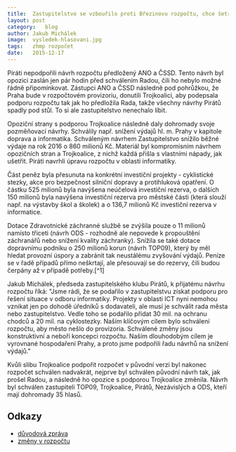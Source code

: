 ```yaml
---
title:	Zastupitelstvo se vzbouřilo proti Březinovu rozpočtu, chce šetřit
layout:	post
category:	blog
author:	Jakub Michálek
image:	vysledek-hlasovani.jpg
tags:	zhmp rozpočet
date:	2015-12-17
---
```


Piráti nepodpořili návrh rozpočtu předložený ANO a ČSSD. Tento návrh byl opozici zaslán jen pár hodin před schválením Radou, čili ho nebylo možné řádně připomínkovat. Zástupci ANO a ČSSD následně pod pohrůžkou, že Praha bude v rozpočtovém provizoriu, donutili Trojkoalici, aby podepsala podporu rozpočtu tak jak ho předložila Rada, takže všechny návrhy Pirátů spadly pod stůl. To si ale zastupitelstvo nenechalo líbit. 

Opoziční strany s podporou Trojkoalice následně daly dohromady svoje pozměňovací návrhy. Schválily např. snížení výdajů hl. m. Prahy v kapitole doprava a informatika. Schváleným návrhem Zastupitelstvo snížilo běžné výdaje na rok 2016 o 860 milionů Kč. Materiál byl kompromisním návrhem opozičních stran a Trojkoalice, z nichž každá přišla s vlastními nápady, jak ušetřit. Piráti navrhli úpravu rozpočtu v oblasti informatiky.

Část peněz byla přesunuta na konkrétní investiční projekty - cyklistické stezky, akce pro bezpečnost silniční dopravy a protihluková opatření. O částku 525 milionů byla navýšena neúčelová investiční rezerva, o dalších 150 milionů byla navýšena investiční rezerva pro městské části (která slouží např. na výstavby škol a školek) a o 136,7 milionů Kč investiční rezerva v informatice. 

Dotace Zdravotnické záchranné službě se zvýšila pouze o 11 milionů namísto třiceti (návrh ODS - rozhodně ale nepovede k propouštění záchranářů nebo snížení kvality záchranky). Snížila se také dotace dopravnímu podniku o 250 milionů korun (návrh TOP09), který by měl hledat provozní úspory a zabránit tak neustálému zvyšování výdajů. Peníze se v řadě případů přímo neškrtají, ale přesouvají se do rezervy, čili budou čerpány až v případě potřeby.[^1] 

Jakub Michálek, předseda zastupitelského klubu Pirátů, k přijatému návrhu rozpočtu říká: "Jsme rádi, že se podařilo v zastupitelstvu získat podporu pro řešení situace v odboru informatiky. Projekty v oblasti ICT nyní nemohou vznikat jen po dohodě úředníků s dodavateli, ale musí je schválit rada města nebo zastupitelstvo. Vedle toho se podařilo přidat 30 mil. na ochranu chodců a 20 mil. na cyklostezky. Naším klíčovým cílem bylo schválení rozpočtu, aby město nešlo do provizoria. Schválené změny jsou konstruktivní a neboří koncepci rozpočtu. Naším dlouhodobým cílem je vyrovnané hospodaření Prahy, a proto jsme podpořili řadu návrhů na snížení výdajů."

Kvůli slibu Trojkoalice podpořit rozpočet v původní verzi byl nakonec rozpočet schválen nadvakrát, nejprve byl schválen původní návrh tak, jak prošel Radou, a následně ho opozice s podporou Trojkoalice změnila. Návrh byl schválen zastupiteli TOP09, Trojkoalice, Pirátů, Nezávislých a ODS, kteří mají dohromady 35 hlasů.

## Odkazy

* [důvodová zpráva](https://github.com/pirati-cz/KlubPraha/blob/master/spisy/2015/249-zhmp-17-12/rozpocet-INF.md)
* [změny v rozpočtu](https://github.com/pirati-cz/webpraha/blob/gh-pages/assets/static/zmeny-rozpoctu.md)


